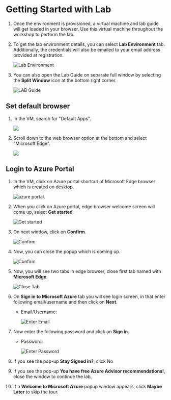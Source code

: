 
# Getting Started with Lab

1. Once the environment is provisioned, a virtual machine and lab guide will get loaded in your browser. Use this virtual machine throughout the workshop to perform the lab.

1. To get the lab environment details, you can select **Lab Environment** tab. Additionally, the credentials will also be emailed to your email address provided at registration.

   ![](media/environment-details.png "Lab Environment")
  
1. You can also open the Lab Guide on separate full window by selecting the **Split Window** icon at the bottom right corner.

   ![](media/split-window.png "LAB Guide")
 
## Set default browser

1. In the VM, search for "Default Apps". 

   ![](media/default-apps.png)
   
1. Scroll down to the web browser option at the bottom and select "Microsoft Edge".

   ![](media/default-web-browser.png)
 
## Login to Azure Portal

1. In the VM, click on Azure portal shortcut of Microsoft Edge browser which is created on desktop.

   ![azure portal.](media/spring-cloud-vm.png)
   
1. When you click on Azure portal, edge browser welcome screen will come up, select **Get started**.

   ![](media/task8.png "Get started")
   
1. On next window, click on **Confirm**.

   ![](./media/edge-confirm.png "Confirm")
   
1. Now, you can close the popup which is coming up.

   ![](media/edge-continue.png "Confirm")
   
1. Now, you will see two tabs in edge browser, close first tab named with **Microsoft Edge**.

   ![](media/click-sign-in-to-microsoft-azure-tab.png "Close Tab")
   
1. On **Sign in to Microsoft Azure** tab you will see login screen, in that enter following email/username and then click on **Next**. 

   * Email/Username: <inject key="AzureAdUserEmail"></inject>
   
     ![](media/azure-login-enter-email.png "Enter Email")
     
1. Now enter the following password and click on **Sign in**.

   * Password: <inject key="AzureAdUserPassword"></inject>
   
     ![](media/azure-login-enter-password.png "Enter Password")
     
1. If you see the pop-up **Stay Signed in?**, click No

1. If you see the pop-up **You have free Azure Advisor recommendations!**, close the window to continue the lab.

1. If a **Welcome to Microsoft Azure** popup window appears, click **Maybe Later** to skip the tour.
  
